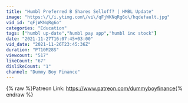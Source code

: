 ```yaml
---
title: "Humbl Preferred B Shares Selloff? | HMBL Update"
image: "https:\/\/i.ytimg.com\/vi\/qFjWKNqRg6o\/hqdefault.jpg"
vid_id: "qFjWKNqRg6o"
categories: "Education"
tags: ["humbl up-date","humbl pay app","humbl inc stock"]
date: "2021-11-27T16:07:45+03:00"
vid_date: "2021-11-26T23:45:36Z"
duration: "PT10M28S"
viewcount: "517"
likeCount: "67"
dislikeCount: "1"
channel: "Dummy Boy Finance"
---
```

{% raw %}Patreon Link: <a rel="nofollow" target="blank" href="https://www.patreon.com/dummyboyfinance">https://www.patreon.com/dummyboyfinance</a>{% endraw %}
